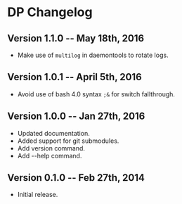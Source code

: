 # DP Changelog

## Version 1.1.0 -- May 18th, 2016

* Make use of `multilog` in daemontools to rotate logs.

## Version 1.0.1 -- April 5th, 2016

* Avoid use of bash 4.0 syntax `;&` for switch fallthrough.

## Version 1.0.0 -- Jan 27th, 2016

* Updated documentation.
* Added support for git submodules.
* Add version command.
* Add --help command.

## Version 0.1.0 -- Feb 27th, 2014

* Initial release.

